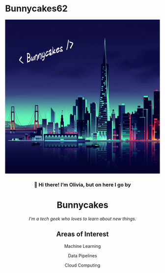 # Bunnycakes62
<div align="center">
<a href="https://github.com/Bunnycakes62"><img src="images/sfvector2.png" width=100% height=500vh></a>


<h3> 👋 Hi there! I’m Olivia, but on here I go by</h3>
<h1> Bunnycakes </h1>

<em>I'm a tech geek who loves to learn about new things. </em>

## Areas of Interest
 Machine Learning
 
 Data Pipelines
 
 Cloud Computing

